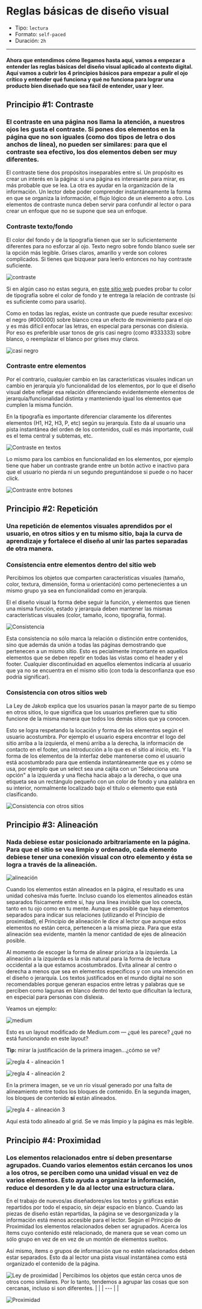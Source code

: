 # Reglas básicas de diseño visual

- Tipo: `lectura`
- Formato: `self-paced`
- Duración: `2h`

***

#### Ahora que entendimos cómo llegamos hasta aquí, vamos a empezar a entender las reglas básicas del diseño visual aplicado al contexto digital. Aquí vamos a cubrir los 4 principios básicos para empezar a pulir el ojo crítico y entender qué funciona y qué no funciona para lograr una producto bien diseñado que sea fácil de entender, usar y leer.

## Principio #1: Contraste

### El contraste en una página nos llama la atención, a nuestros ojos les gusta el contraste. Si pones dos elementos en la página que no son iguales (como dos tipos de letra o dos anchos de línea), no pueden ser similares: para que el contraste sea efectivo, los dos elementos deben ser muy diferentes.

El contraste tiene dos propósitos inseparables entre sí. Un propósito es crear un interés en la página: si una página es interesante para mirar, es más probable que se lea. La otra es ayudar en la organización de la información. Un lector debe poder comprender instantáneamente la forma en que se organiza la información, el flujo lógico de un elemento a otro. Los elementos de contraste nunca deben servir para confundir al lector o para crear un enfoque que no se supone que sea un enfoque.

### Contraste texto/fondo

El color del fondo y de la tipografía tienen que ser lo suficientemente
diferentes para no esforzar al ojo. Texto negro sobre fondo blanco suele ser la
opción más legible. Grises claros, amarillo y verde son colores complicados. Si
tienes que bizquear para leerlo entonces no hay contraste suficiente.

![contraste](https://drive.google.com/open?id=1JfCem8QLD54Dv7KLtbJtF8MgxtgBOEtO)

Si en algún caso no estas segura, en [este sitio web](webaim.org/resources/contrastchecker) puedes probar tu color de tipografía sobre el color de fondo y te entrega la relación de contraste (si es suficiente como para usarlo).

Como en todas las reglas, existe un contraste que puede resultar excesivo: el negro (#000000) sobre blanco crea un efecto de movimiento para el ojo y es más difícil enfocar las letras, en especial para personas con dislexia. Por eso es preferible usar tonos de gris casi negro (como #333333) sobre blanco, o reemplazar el blanco por grises muy claros.

![casi negro](https://image.ibb.co/dRDV4S/contraste.jpg)

### Contraste entre elementos
Por el contrario, cualquier cambio en las características visuales indican un cambio en jerarquía y/o funcionalidad de los elementos, por lo que el diseño visual debe reflejar esa relación diferenciando evidentemente elementos de jerarquía/funcionalidad distinta y manteniendo igual los elementos que cumplen la misma función.

En la tipografía es importante diferenciar claramente los diferentes elementos (H1, H2, H3, P, etc) según su jerarquía. Esto da al usuario una pista instantánea del orden de los contenidos, cuál es más importante, cuál es el tema central y subtemas, etc.

![Contraste en textos](https://drive.google.com/open?id=1ZuMke7MH1Ex5oROrRqbqhZ-98T14m-lQ)

Lo mismo para los cambios en funcionalidad en los elementos, por ejemplo tiene que haber un contraste grande entre un botón activo e inactivo para que el usuario no pierda ni un segundo preguntándose si puede o no hacer click.

![Contraste entre botones](https://drive.google.com/open?id=1PK0IlZOkE21XaGms9ufy5OqMVXdXmrzF)

## Principio #2: Repetición

### Una repetición de elementos visuales aprendidos por el usuario, en otros sitios y en tu mismo sitio, baja la curva de aprendizaje y fortalece el diseño al unir las partes separadas de otra manera.

### Consistencia entre elementos dentro del sitio web

Percibimos los objetos que comparten características visuales (tamaño, color, textura, dimensión, forma u orientación) como pertenecientes a un mismo grupo ya sea en funcionalidad como en jerarquía. 

El el diseño visual la forma debe seguir la función, y elementos que tienen una misma función, estado y jerarquía deben mantener las mismas características visuales (color, tamaño, icono, tipografía, forma).

![Consistencia](https://drive.google.com/open?id=1HSQsTx2NXPDho0osuGN1g2JJmC-7Kq_j)

Esta consistencia no sólo marca la relación o distinción entre contenidos, sino que además da unión a todas las páginas demostrando que pertenecen a un mismo sitio. Esto es pecialmente importante en aquellos elementos que se deben repetir en todas las vistas como el header y el footer. Cualquier discontinuidad en aquellos elementos indicaría al usuario que ya no se encuentra en el mismo sitio (con toda la desconfianza que eso podría significar).

### Consistencia con otros sitios web

La Ley de Jakob explica que los usuarios pasan la mayor parte de su tiempo en otros sitios, lo que significa que los usuarios prefieren que tu sitio funcione de la misma manera que todos los demás sitios que ya conocen.

Esto se logra respetando la locación y forma de los elementos según el usuario acostumbra. Por ejemplo el usuario espera encontrar el logo del sitio arriba a la izquierda, el menú arriba a la derecha, la información de contacto en el footer, una introducción a lo que es el sitio al inicio, etc. Y la forma de los elementos de la interfaz debe mantenerse como el usuario está acostumbrado para que entienda instantáneamente que es y cómo se usa, por ejemplo que un select sea una cajita con un "Selecciona una opción" a la izquierda y una flecha hacia abajo a la derecha, o que una etiqueta sea un rectángulo pequeño con un color de fondo y una palabra en su interior, normalmente localizado bajo el título o elemento que está clasificando.

![Consistencia con otros sitios](https://drive.google.com/open?id=1g7ryvidj9FMy2XQBc8-EyDN33mrHPmGH)

## Principio #3: Alineación

### Nada debiese estar posicionado arbitrariamente en la página. Para que el sitio se vea limpio y ordenado, cada elemento debiese tener una conexión visual con otro elemento y ésta se logra a través de la alineación.

![alineación](https://drive.google.com/open?id=1bOW103u-mDawZFcWN4S-nrUVDNR3Ythq)

Cuando los elementos están alineados en la página, el resultado es una unidad cohesiva más fuerte. Incluso cuando los elementos alineados están separados físicamente entre sí, hay una línea invisible que los conecta, tanto en tu ojo como en tu mente. Aunque es posible que haya elementos separados para indicar sus relaciones (utilizando el Principio de proximidad), el Principio de alineación le dice al lector que aunque estos elementos no están cerca, pertenecen a la misma pieza. Para que esta alineación sea evidente, mantén la menor cantidad de ejes de alineación posible.

Al momento de escoger la forma de alinear prioriza a la izquierda. La alineación a la izquierda es la más natural para la forma de lectura occidental a la que estamos acostumbrados. Evita alinear al centro o derecha a menos que sea en elementos específicos y con una intención en el diseño o jerarquía. Los textos justificados en el mundo digital no son recomendables porque generan espacios entre letras y palabras que se perciben como lagunas en blanco dentro del texto que dificultan la lectura, en especial para personas con dislexia.

Veamos un ejemplo:

![medium](https://lh3.googleusercontent.com/DuhhwjtP4rV1EeeDPyBJ7ETaWW6G_HDjLtrUu2xBO5EomKceKa82vHBBSgNkncsW8MBAFiy79d6dLmevDNOoFEsxWUbn3OyIXNRoIeFQ9iOiF6OKqBCSHNojsNPIcWmNvLRcYiZ6)

Esto es un layout modificado de Medium.com — ¿qué les parece? ¿qué no está
funcionando en este layout?

**Tip:** mirar la justificación de la primera imagen…¿cómo se ve?

![regla 4 - alineación 1](https://lh5.googleusercontent.com/s-cPH27PfaEoJdPsDYiipLoaZ1bhfGMoicmnf85TZcCZTAP-3J0hPqaM_51xKZzyvxcrImMU8zKkCehFDM8DZVLPfvykcw7qxvviCL-E2cY85TD1w_dRxOcpWgECukDZ-RE_nOtH)

![regla 4 - alineación 2](https://lh6.googleusercontent.com/QBFXJsGVTruYfhSJXkbmfy_ut16chdYhYFDaRGDTR8oA2r66ccDXz2TVjMvMWyMTmRd6FiL0sUPOFnB35Ch-oiTyr8LvMv1qkRm7jQoPH9BzKCPLqV-eu3RmtYFucqDV2_2-v3cy)

En la primera imagen, se ve un río visual generado por una falta de alineamiento
entre todos los bloques de contenido. En la segunda imagen, los bloques de
contenido **sí** están alineados.

![regla 4 - alineación 3](https://lh5.googleusercontent.com/Jq7xNl2Htg3pERzKsP3LW25upa0D9YGBCMT1ni0mQQ2J0F_HNnd3feuMGRjLnTvo_Gdcan2Zo6_kyVuANd37vJ76eq0xRZSeIcJ3URhGMo5v-d4e7DPdE8GWY5Au5JKbzd7bTVql)

Aquí está todo alineado al grid. Se ve más limpio y la página es más legible.

## Principio #4: Proximidad

### Los elementos relacionados entre sí deben presentarse agrupados. Cuando varios elementos están cercanos los unos a los otros, se perciben como una unidad visual en vez de varios elementos. Esto ayuda a organizar la información, reduce el desorden y le da al lector una estructura clara.

En el trabajo de nuevos/as diseñadores/es los textos y gráficas están repartidos por todo el espacio, sin dejar espacio en blanco. Cuando las piezas de diseño están repartidas, la página se ve desorganizada y la información está menos accesible para el lector. Según el Principio de Proximidad los elementos relacionados deben ser agrupados. Acerca los ítems cuyo contenido esté relacionado, de manera que se vean como un sólo grupo en vez de en vez de un montón de elementos sueltos.

Así mismo, ítems o grupos de información que no estén relacionados deben estar separados. Esto da al lector una pista visual instantánea como está organizado el contenido de la página.

![Ley de proximidad](https://drive.google.com/open?id=1eOZYxfxyVy3wAYBWl2FlFQz7DrIPX9CI)
| Percibimos los objetos que están cerca unos de otros como similares. Por lo tanto, tendemos a agrupar las cosas que son cercanas, incluso si son diferentes. | |
| --- | |

![Proximidad](https://drive.google.com/open?id=1g7ryvidj9FMy2XQBc8-EyDN33mrHPmGH)

